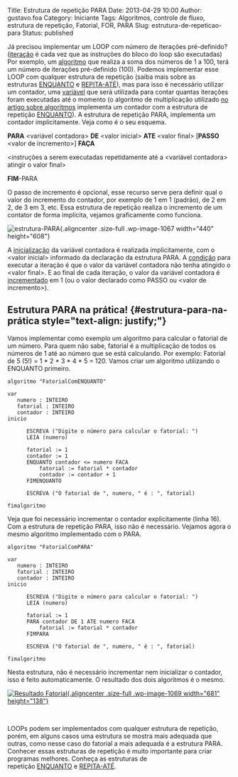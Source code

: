 Title: Estrutura de repetição PARA
Date: 2013-04-29 10:00
Author: gustavo.foa
Category: Iniciante
Tags: Algoritmos, controle de fluxo, estrutura de repetição, Fatorial, FOR, PARA
Slug: estrutura-de-repeticao-para
Status: published

Já precisou implementar um LOOP com número de iterações pré-definido?
(<span style="text-decoration: underline;">iteração</span> é cada vez
que as instruções do bloco do loop são executadas) Por exemplo, um
[algoritmo](http://www.dicasdeprogramacao.com.br/o-que-e-algoritmo/ "O que é Algoritmo?")
que realiza a soma dos números de 1 a 100, terá um número de iterações
pré-definido (100). Podemos implementar esse LOOP com qualquer estrutura
de repetição (saiba mais sobre as
estruturas [ENQUANTO](http://www.dicasdeprogramacao.com.br/estrutura-de-repeticao-enquanto "Estrutura de repetição ENQUANTO")
e
[REPITA-ATÉ](http://www.dicasdeprogramacao.com.br/estrutura-de-repeticao-repita-ate "Estrutura de repetição REPITA-ATÉ")),
mas para isso é necessário utilizar um contador, uma
[variável](http://www.dicasdeprogramacao.com.br/o-que-e-variavel-e-constante/ "O que é variável e constante?")
que será utilizada para contar quantas iterações foram executadas até o
momento (o algoritmo de multiplicação utilizado [no artigo sobre
algoritmos](http://www.dicasdeprogramacao.com.br/o-que-e-algoritmo/ "O que é Algoritmo?") implementa
um contador com a estrutura de repetição
[ENQUANTO](http://www.dicasdeprogramacao.com.br/estrutura-de-repeticao-enquanto "Estrutura de repetição ENQUANTO")). A
estrutura de repetição PARA, implementa um contador implicitamente. Veja
como é o seu esquema.

**PARA** &lt;variável contadora&gt; **DE** &lt;valor inicial&gt; **ATE**
&lt;valor final&gt; \[**PASSO** &lt;valor de incremento&gt;\] **FAÇA**

&lt;instruções a serem executadas repetidamente até a &lt;variável
contadora&gt; atingir o valor final&gt;

**FIM**-PARA

O passo de incremento é opcional, esse recurso serve pera definir qual o
valor do incremento do contador, por exemplo de 1 em 1 (padrão), de 2 em
2, de 3 em 3, etc. Essa estrutura de repetição realiza o incremento de
um contator de forma implícita, vejamos graficamente como funciona.

![estrutura-PARA](http://www.dicasdeprogramacao.com.br/wp-content/uploads/2013/03/estrutura-PARA.png){.aligncenter
.size-full .wp-image-1067 width="440" height="608"}

A <span style="text-decoration: underline;">inicialização</span> da
variável contadora é realizada implicitamente, com o &lt;valor
inicial&gt; informado da declaração da estrutura PARA. A <span
style="text-decoration: underline;">condição</span> para executar a
iteração é que o valor da variável contadora não tenha atingido o
&lt;valor final&gt;. E ao final de cada iteração, o valor da variável
contadora é <span
style="text-decoration: underline;">incrementado</span> em 1 (ou o valor
declarado como PASSO ou &lt;valor de incremento&gt;).

Estrutura PARA na prática! {#estrutura-para-na-prática style="text-align: justify;"}
--------------------------

Vamos implementar como exemplo um algoritmo para calcular o fatorial de
um número. Para quem não sabe, fatorial é a multiplicação de todos os
números de 1 até ao número que se está calculando. Por exemplo: Fatorial
de 5 (5!) = 1 \* 2 \* 3 \* 4 \* 5 = 120. Vamos criar um algoritmo
utilizando o ENQUANTO primeiro.

``` {.lang:default .decode:true}
algoritmo "FatorialComENQUANTO"

var
   numero : INTEIRO
   fatorial : INTEIRO
   contador : INTEIRO
inicio

      ESCREVA ("Digite o número para calcular o fatorial: ")
      LEIA (numero)

      fatorial := 1
      contador := 1
      ENQUANTO contador <= numero FACA
          fatorial := fatorial * contador
          contador := contador + 1
      FIMENQUANTO

      ESCREVA ("O fatorial de ", numero, " é : ", fatorial)

fimalgoritmo
```

Veja que foi necessário incrementar o contador explicitamente (linha
16). Com a estrutura de repetição PARA, isso não é necessário. Vejamos
agora o mesmo algoritmo implementado com o PARA.

``` {.lang:default .decode:true}
algoritmo "FatorialComPARA"

var
   numero : INTEIRO
   fatorial : INTEIRO
   contador : INTEIRO
inicio

      ESCREVA ("Digite o número para calcular o fatorial: ")
      LEIA (numero)

      fatorial := 1
      PARA contador DE 1 ATE numero FACA
          fatorial := fatorial * contador
      FIMPARA

      ESCREVA ("O fatorial de ", numero, " é : ", fatorial)

fimalgoritmo
```

Nesta estrutura, não é necessário incrementar nem inicializar o
contador, isso é feito automaticamente. O resultado dos dois algoritmos
é o mesmo.

[![Resultado
Fatorial](http://www.dicasdeprogramacao.com.br/wp-content/uploads/2013/03/Resultado-Fatorial.png){.aligncenter
.size-full .wp-image-1069 width="681"
height="138"}](http://www.dicasdeprogramacao.com.br/wp-content/uploads/2013/03/Resultado-Fatorial.png)

 

LOOPs podem ser implementados com qualquer estrutura de repetição,
porém, em alguns casos uma estrutura se mostra mais adequada que outras,
como nesse caso do fatorial a mais adequada é a estrutura PARA. Conhecer
essas estruturas de repetição é muito importante para criar programas
melhores. Conheça as estruturas de
repetição [ENQUANTO](http://www.dicasdeprogramacao.com.br/estrutura-de-repeticao-enquanto "Estrutura de repetição ENQUANTO") e [REPITA-ATÉ](http://www.dicasdeprogramacao.com.br/estrutura-de-repeticao-repita-ate "Estrutura de repetição REPITA-ATÉ").
